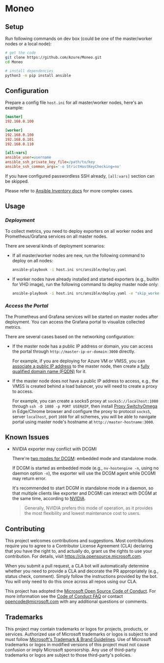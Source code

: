 Moneo
=====

Setup
-----

Run following commands on dev box (could be one of the master/worker nodes or a local node):

```sh
# get the code
git clone https://github.com/Azure/Moneo.git
cd Moneo

# install dependencies
python3 -m pip install ansible
```

Configuration
-------------

Prepare a config file `host.ini` for all master/worker nodes, here's an example:

```ini
[master]
192.168.0.100

[worker]
192.168.0.100
192.168.0.101
192.168.0.110

[all:vars]
ansible_user=username
ansible_ssh_private_key_file=/path/to/key
ansible_ssh_common_args='-o StrictHostKeyChecking=no'
```

If you have configured passwordless SSH already, `[all:vars]` section can be skipped.

Please refer to [Ansible Inventory docs](https://docs.ansible.com/ansible/latest/user_guide/intro_inventory.html) for more complex cases.

Usage
-----

### _Deployment_

To collect metrics, you need to deploy exporters on all worker nodes and Prometheus/Grafana services on all master nodes.

There are several kinds of deployment scenarios:

* If all master/worker nodes are new, run the following command to deploy on all nodes:

    ```sh
    ansible-playbook -i host.ini src/ansible/deploy.yaml
    ```

* If worker nodes have already installed and started exporters (e.g., builtin for VHD image), run the following command to deploy master node only:

    ```sh
    ansible-playbook -i host.ini src/ansible/deploy.yaml -e "skip_worker=true"
    ```

### _Access the Portal_

The Prometheus and Grafana services will be started on master nodes after deployment.
You can access the Grafana portal to visualize collected metrics.

There are several cases based on the networking configuration:

* If the master node has a public IP address or domain, you can access the portal through `http://master-ip-or-domain:3000` directly.

  For example, if you are deploying for Azure VM or VMSS, you can [associate a public IP address](https://docs.microsoft.com/en-us/azure/virtual-network/ip-services/associate-public-ip-address-vm) to the master node, then create a [fully qualified domain name (FQDN)](https://docs.microsoft.com/en-us/azure/virtual-machines/create-fqdn) for it.

* If the master node does not have a public IP address to access, e.g., the VMSS is created behind a load balancer, you will need to create a proxy to access.

  For example, you can create a socks5 proxy at `socks5://localhost:1080` through `ssh -D 1080 -p PORT USER@IP`, then install [Proxy SwitchyOmega](https://chrome.google.com/webstore/detail/proxy-switchyomega/padekgcemlokbadohgkifijomclgjgif?hl=en) in Edge/Chrome browser and configure the proxy to protocol `socks5`, server `localhost`, port `1080` for all schemes, you will be able to navigate portal using master node's hostname at `http://master-hostname:3000`.

Known Issues
------------

* NVIDIA exporter may conflict with DCGMI

  There're [two modes for DCGM](https://docs.nvidia.com/datacenter/dcgm/latest/dcgm-user-guide/getting-started.html#content): embedded mode and standalone mode.

  If DCGM is started as embedded mode (e.g., `nv-hostengine -n`, using no daemon option `-n`), the exporter will use the DCGM agent while DCGMI may return error.

  It's recommended to start DCGM in standalone mode in a daemon, so that multiple clients like exporter and DCGMI can interact with DCGM at the same time, according to [NVIDIA](https://docs.nvidia.com/datacenter/dcgm/latest/dcgm-user-guide/getting-started.html#standalone-mode).

  > Generally, NVIDIA prefers this mode of operation, as it provides the most flexibility and lowest maintenance cost to users.


## Contributing

This project welcomes contributions and suggestions.  Most contributions require you to agree to a
Contributor License Agreement (CLA) declaring that you have the right to, and actually do, grant us
the rights to use your contribution. For details, visit https://cla.opensource.microsoft.com.

When you submit a pull request, a CLA bot will automatically determine whether you need to provide
a CLA and decorate the PR appropriately (e.g., status check, comment). Simply follow the instructions
provided by the bot. You will only need to do this once across all repos using our CLA.

This project has adopted the [Microsoft Open Source Code of Conduct](https://opensource.microsoft.com/codeofconduct/).
For more information see the [Code of Conduct FAQ](https://opensource.microsoft.com/codeofconduct/faq/) or
contact [opencode@microsoft.com](mailto:opencode@microsoft.com) with any additional questions or comments.

## Trademarks

This project may contain trademarks or logos for projects, products, or services. Authorized use of Microsoft 
trademarks or logos is subject to and must follow 
[Microsoft's Trademark & Brand Guidelines](https://www.microsoft.com/en-us/legal/intellectualproperty/trademarks/usage/general).
Use of Microsoft trademarks or logos in modified versions of this project must not cause confusion or imply Microsoft sponsorship.
Any use of third-party trademarks or logos are subject to those third-party's policies.
